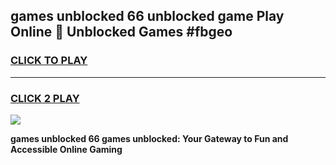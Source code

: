 
## games unblocked 66 unblocked game Play Online 👋 Unblocked Games #fbgeo
<h3>
<a href="https://premium.freeplayer.one?title=games_unblocked_66&ref=21F">CLICK TO PLAY</a></h3>
<hr>

<h3>
<a href="https://premium.freeplayer.one?title=games_unblocked_66&ref=21F">CLICK 2 PLAY</a>
  
</h3>

<a href="https://premium.freeplayer.one?title=games_unblocked_66&ref=21F/"><img src="https://clearcache.store/games.png"></a>


**games unblocked 66 games unblocked: Your Gateway to Fun and Accessible Online Gaming**
